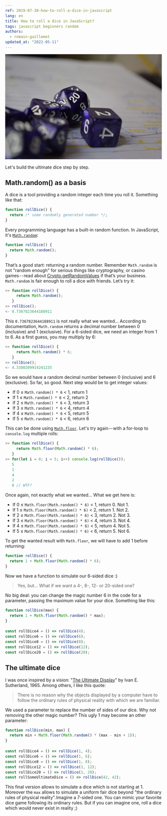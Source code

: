 ```yaml
---
ref: 2019-07-30-how-to-roll-a-dice-in-javascript
lang: en
title: How to roll a dice in JavaScript?
tags: javascript beginners random
authors:
  - romain-guillemot
updated_at: "2022-05-11"
---
```


![dices are beautiful](/assets/2019-07-30-how-to-roll-a-dice-in-javascript-cover-min.jpeg)

Let's build the ultimate dice step by step.<!--more-->

## Math.random() as a basis

A dice is a tool providing a random integer each time you roll it. Something like that:

```js
function rollDice() {
  return /* some randomly generated number */;
}
```

Every programming language has a built-in random function. In JavaScript, it's [`Math.random`](https://developer.mozilla.org/en-US/docs/Web/JavaScript/Reference/Global_Objects/Math/random):

```js
function rollDice() {
  return Math.random();
}
```

That’s a good start: returning a random number. Remember `Math.random` is not "random enough" for serious things like cryptography, or casino games -- read about [Crypto.getRandomValues](https://developer.mozilla.org/en-US/docs/Web/API/Crypto/getRandomValues) if that’s your business. `Math.random` is fair enough to roll a dice with friends. Let’s try it:

```js
>> function rollDice() {
     return Math.random();
   }
>> rollDice();
<- 0.7367823644188911
```

This `0.7367823644188911` is not really what we wanted... According to documentation, `Math.random` returns a decimal number between 0 (inclusive) and 1 (exclusive). For a 6-sided dice, we need an integer from 1 to 6. As a first guess, you may multiply by 6:

```js
>> function rollDice() {
     return Math.random() * 6;
   }
>> rollDice();
<- 4.3380209914241235
```

So we would have a random decimal number between 0 (inclusive) and 6 (exclusive). So far, so good. Next step would be to get integer values:

- If 0 ≤ `Math.random() * 6` < 1, return 1
- If 1 ≤ `Math.random() * 6` < 2, return 2
- If 2 ≤ `Math.random() * 6` < 3, return 3
- If 3 ≤ `Math.random() * 6` < 4, return 4
- If 4 ≤ `Math.random() * 6` < 5, return 5
- If 5 ≤ `Math.random() * 6` < 6, return 6

This can be done using [`Math.floor`](https://developer.mozilla.org/en-US/docs/Web/JavaScript/Reference/Global_Objects/Math/floor). Let's try again -- with a for-loop to `console.log` multiple rolls:

```js
>> function rollDice() {
     return Math.floor(Math.random() * 6);
   }
>> for(let i = 0; i < 5; i++) console.log(rollDice());
   5
   1
   4
   2
   0 // WTF?
```

Once again, not exactly what we wanted... What we get here is:

- If 0 ≤ `Math.floor(Math.random() * 6)` < 1, return 0. Not 1.
- If 1 ≤ `Math.floor(Math.random() * 6)` < 2, return 1. Not 2.
- If 2 ≤ `Math.floor(Math.random() * 6)` < 3, return 2. Not 3.
- If 3 ≤ `Math.floor(Math.random() * 6)` < 4, return 3. Not 4.
- If 4 ≤ `Math.floor(Math.random() * 6)` < 5, return 4. Not 5.
- If 5 ≤ `Math.floor(Math.random() * 6)` < 6, return 5. Not 6.

To get the wanted result with `Math.floor`, we will have to add 1 before returning:

```js
function rollDice() {
  return 1 + Math.floor(Math.random() * 6);
}
```

Now we have a function to simulate our 6-sided dice :)

> Yes, but... What if we want a 4-, 8-, 12- or 20-sided one?

No big deal: you can change the magic number 6 in the code for a parameter, passing the maximum value for your dice. Something like this:

```js
function rollDice(max) {
  return 1 + Math.floor(Math.random() * max);
}

const rollDice4 = () => rollDice(4);
const rollDice6 = () => rollDice(6);
const rollDice8 = () => rollDice(8);
const rollDice12 = () => rollDice(12);
const rollDice20 = () => rollDice(20);
```

## The ultimate dice

I was once inspired by a vision: "[The Ultimate Display](https://www.wired.com/2009/09/augmented-reality-the-ultimate-display-by-ivan-sutherland-1965/)" by Ivan E. Sutherland, 1965. Among others, I like this quote:

> There is no reason why the objects displayed by a computer have to follow the ordinary rules of physical reality with which we are familiar.

We used a parameter to replace the number of sides of our dice. Why not removing the other magic number? This ugly 1 may become an other parameter:

```js
function rollDice(min, max) {
  return min + Math.floor(Math.random() * (max - min + 1));
}

const rollDice4 = () => rollDice(1, 4);
const rollDice6 = () => rollDice(1, 6);
const rollDice8 = () => rollDice(1, 8);
const rollDice12 = () => rollDice(1, 12);
const rollDice20 = () => rollDice(1, 20);
const rollSomeUltimateDice = () => rollDice(42, 42);
```

This final version allows to simulate a dice which is not starting at 1. Moreover the `max` allows to simulate a uniform fair dice beyond "the ordinary rules of physical reality". Imagine a 7-sided one. You can mimic your favorite dice game following its ordinary rules. But if you can imagine one, roll a dice which would never exist in reality ;)

